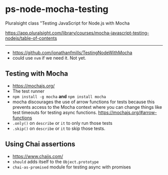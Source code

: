 # ps-node-mocha-testing
Pluralsight class "Testing JavaScript for Node.js with Mocha

https://app.pluralsight.com/library/courses/mocha-javascript-testing-nodejs/table-of-contents

----

* https://github.com/jonathanfmills/TestingNodeWithMocha
* could use `nvm` if we need it.  Not yet.

## Testing with Mocha
* https://mochajs.org/
* The test runner
* `npm install -g mocha` **and** `npm install mocha`
* mocha discourages the use of arrow functions for tests because this prevents access to the Mocha context where you can change things like test timeouts for testing async functions. https://mochajs.org/#arrow-functions
* `.only()` on `describe` or `it` to only run those tests
* `.skip()` on `describe` or `it` to skip those tests.

## Using Chai assertions
* https://www.chaijs.com/
* `should` adds itself to the `Object.prototype`
* `chai-as-promised` module for testing async with promises
